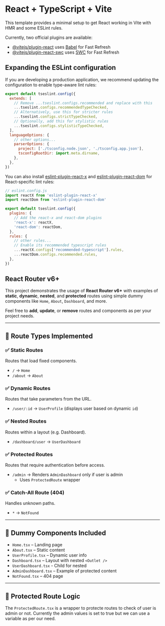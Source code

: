 # React + TypeScript + Vite

This template provides a minimal setup to get React working in Vite with HMR and some ESLint rules.

Currently, two official plugins are available:

- [@vitejs/plugin-react](https://github.com/vitejs/vite-plugin-react/blob/main/packages/plugin-react) uses [Babel](https://babeljs.io/) for Fast Refresh
- [@vitejs/plugin-react-swc](https://github.com/vitejs/vite-plugin-react/blob/main/packages/plugin-react-swc) uses [SWC](https://swc.rs/) for Fast Refresh

## Expanding the ESLint configuration

If you are developing a production application, we recommend updating the configuration to enable type-aware lint rules:

```js
export default tseslint.config({
  extends: [
    // Remove ...tseslint.configs.recommended and replace with this
    ...tseslint.configs.recommendedTypeChecked,
    // Alternatively, use this for stricter rules
    ...tseslint.configs.strictTypeChecked,
    // Optionally, add this for stylistic rules
    ...tseslint.configs.stylisticTypeChecked,
  ],
  languageOptions: {
    // other options...
    parserOptions: {
      project: ['./tsconfig.node.json', './tsconfig.app.json'],
      tsconfigRootDir: import.meta.dirname,
    },
  },
})
```

You can also install [eslint-plugin-react-x](https://github.com/Rel1cx/eslint-react/tree/main/packages/plugins/eslint-plugin-react-x) and [eslint-plugin-react-dom](https://github.com/Rel1cx/eslint-react/tree/main/packages/plugins/eslint-plugin-react-dom) for React-specific lint rules:


```js
// eslint.config.js
import reactX from 'eslint-plugin-react-x'
import reactDom from 'eslint-plugin-react-dom'

export default tseslint.config({
  plugins: {
    // Add the react-x and react-dom plugins
    'react-x': reactX,
    'react-dom': reactDom,
  },
  rules: {
    // other rules...
    // Enable its recommended typescript rules
    ...reactX.configs['recommended-typescript'].rules,
    ...reactDom.configs.recommended.rules,
  },
})
```

## React Router v6+
This project demonstrates the usage of **React Router v6+** with examples of **static**, **dynamic**, **nested**, and **protected** routes using simple dummy components like `Home`, `About`, `Dashboard`, and more.

Feel free to **add**, **update**, or **remove** routes and components as per your project needs.

---

## 📁 Route Types Implemented

### ✅ Static Routes
Routes that load fixed components.

- `/` → `Home`
- `/about` → `About`

### ✅ Dynamic Routes
Routes that take parameters from the URL.

- `/user/:id` → `UserProfile` (displays user based on dynamic `id`)

### ✅ Nested Routes
Routes within a layout (e.g. Dashboard).

- `/dashboard/user` → `UserDashboard`

### ✅ Protected Routes
Routes that require authentication before access.

- `/admin` → Renders `AdminDashboard` only if user is admin
  - Uses `ProtectedRoute` wrapper

### ✅ Catch-All Route (404)
Handles unknown paths.

- `*` → `NotFound`

---

## 🧱 Dummy Components Included

- `Home.tsx` – Landing page
- `About.tsx` – Static content
- `UserProfile.tsx` – Dynamic user info
- `Dashboard.tsx` – Layout with nested `<Outlet />`
- `UserDashboard.tsx` - Child for nested
- `AdminDashboard.tsx` – Example of protected content
- `NotFound.tsx` – 404 page

---

## 🔐 Protected Route Logic

The `ProtectedRoute.tsx` is a wrapper to protecte routes to check of user is admin or not. Currently the admin values is set to true but we can use a variable as per our need.

